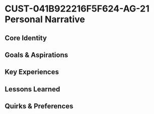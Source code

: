 # CUST-041B922216F5F624-AG-21 Personal Narrative

## Core Identity

## Goals & Aspirations

## Key Experiences

## Lessons Learned

## Quirks & Preferences

